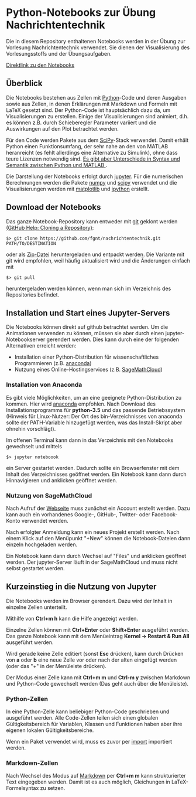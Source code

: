 # Python-Notebooks zur Übung Nachrichtentechnik

Die in diesem Repository enthaltenen Notebooks werden in der Übung zur Vorlesung
Nachrichtentechnik verwendet. Sie dienen der Visualisierung des Vorlesungsstoffs
und der Übungsaufgaben.

[Direktlink zu den Notebooks](https://github.com/fgnt/nachrichtentechnik/tree/master/notebooks/Uebungen)

## Überblick

Die Notebooks bestehen aus Zellen mit [Python](https://docs.python.org/3.6/)-Code und deren Ausgaben sowie aus
Zellen, in denen Erklärungen mit Markdown und Formeln mit LaTeX gesetzt sind.
Der Python-Code ist hauptsächlich dazu da, um Visualisierungen zu erstellen.
Einige der Visualisierungen sind animiert, d.h. es können z.B. durch
Schieberegler Parameter variiert und die Auswirkungen auf den Plot betrachtet
werden.

Für den Code werden Pakete aus dem [SciPy](http://scipy.org/)-Stack verwendet.
Damit erhält Python einen Funktionsumfang, der sehr nahe an den von MATLAB
heranreicht (es fehlt allerdings eine Alternative zu Simulink), ohne dass teure Lizenzen notwendig sind.
[Es gibt aber Unterschiede in Syntax und Semantik zwischen Python und MATLAB
](https://docs.scipy.org/doc/numpy-dev/user/numpy-for-matlab-users.html).

Die Darstellung der Notebooks erfolgt durch [jupyter](https://jupyter.org).
Für die numerischen Berechnungen werden die Pakete
[numpy](https://docs.scipy.org/doc/numpy/) und
[scipy](https://docs.scipy.org/doc/scipy/reference/) verwendet und
die Visualisierungen werden mit [matplotlib](http://matplotlib.org/index.html)
und [ipython](https://ipython.org/) erstellt.

## Download der Notebooks

Das ganze Notebook-Repository kann entweder mit
[git](https://git-scm.com/downloads) geklont werden [(GitHub Help:
Cloning a Repository)](https://help.github.com/articles/cloning-a-repository/):

```
$> git clone https://github.com/fgnt/nachrichtentechnik.git  PATH/TO/DESTINATION
```

oder als
[Zip-Datei](https://github.com/fgnt/nachrichtentechnik/archive/master.zip) heruntergeladen und entpackt werden.
Die Variante mit git wird empfohlen, weil häufig aktualisiert wird und die
Änderungen einfach mit

```
$> git pull
```

heruntergeladen werden können, wenn man sich im Verzeichnis des Repositories befindet.


## Installation und Start eines Jupyter-Servers

Die Notebooks können direkt auf github betrachtet werden. Um die Animationen
verwenden zu können, müssen sie aber durch einen jupyter-Notebookserver gerendert werden.
Dies kann durch eine der folgenden Alternativen erreicht werden:
 - Installation einer Python-Distribution für wissenschaftliches Programmieren (z.B.
    [anaconda](https://www.continuum.io/downloads))
 - Nutzung eines Online-Hostingservices (z.B.
   [SageMathCloud](https://cloud.sagemath.com/settings))


### Installation von Anaconda

Es gibt viele Möglichkeiten, um an eine geeignete Python-Distribution zu kommen.
Hier wird [anaconda](https://www.continuum.io/downloads) empfohlen.
Nach Download des Installationsprogramms für **python-3.5** und das passende
Betriebssystem (Hinweis für Linux-Nutzer: Der Ort des bin-Verzeichnisses von
anaconda sollte der PATH-Variable hinzugefügt werden, was das Install-Skript
aber ohnehin vorschlägt).

Im offenen Terminal kann dann in das Verzeichnis mit den Notebooks gewechselt
und mittels

```
$> jupyter noteboook
```

ein Server gestartet werden. Dadurch sollte ein Browserfenster mit dem Inhalt
des Verzeichnisses geöffnet werden. Ein Notebook kann dann durch Hinnavigieren
und anklicken geöffnet werden.

### Nutzung von SageMathCloud

Nach Aufruf der [Webseite](https://cloud.sagemath.com/) muss zunächst ein
Account erstellt werden. Dazu kann auch ein vorhandenes Google-, GitHub-,
Twitter- oder Facebook-Konto verwendet werden.

Nach erfolgter Anmeldung kann ein neues Projekt erstellt werden.
Nach einem Klick auf den Menüpunkt "+New" können die Notebook-Dateien dann
einzeln hochgeladen werden.

Ein Notebook kann dann durch Wechsel auf "Files" und anklicken geöffnet werden.
Der jupyter-Server läuft in der SageMathCloud und muss nicht selbst gestartet
werden.

## Kurzeinstieg in die Nutzung von Jupyter

Die Notebooks werden im Browser gerendert. Dazu wird der Inhalt in einzelne
Zellen unterteilt.

Mithilfe von **Ctrl+m h** kann die Hilfe angezeigt werden.

Einzelne Zellen können mit **Ctrl+Enter** oder **Shift+Enter** ausgeführt werden.
Das ganze Notebook kann mit dem Menüeintrag **Kernel -> Restart & Run All** ausgeführt werden.

Wird gerade keine Zelle editiert (sonst **Esc** drücken), kann durch Drücken von **a** oder
**b** eine neue Zelle vor oder nach der alten eingefügt werden (oder das "+" in
der Menüleiste drücken).

Der Modus einer Zelle kann mit **Ctrl+m m** und **Ctrl-m y** zwischen Markdown
und Python-Code gewechselt werden (Das geht auch über die Menüleiste).

### Python-Zellen
In eine Python-Zelle kann beliebiger Python-Code geschrieben und ausgeführt
werden. Alle Code-Zellen teilen sich einen globalen Gültigkeitsbereich für
Variablen, Klassen und Funktionen haben aber ihre eigenen lokalen
Gültigkeitsbereiche.

Wenn ein Paket verwendet wird, muss es zuvor per
[import](https://docs.python.org/3.6/tutorial/modules.html#packages) importiert werden.

### Markdown-Zellen
Nach Wechsel des Modus auf [Markdown](http://jupyter-notebook.readthedocs.io/en/latest/examples/Notebook/Working%20With%20Markdown%20Cells.html) 
per **Ctrl+m m** kann strukturierter Text eingegeben werden.
Damit ist es auch möglich, Gleichungen in LaTeX-Formelsyntax zu setzen.

